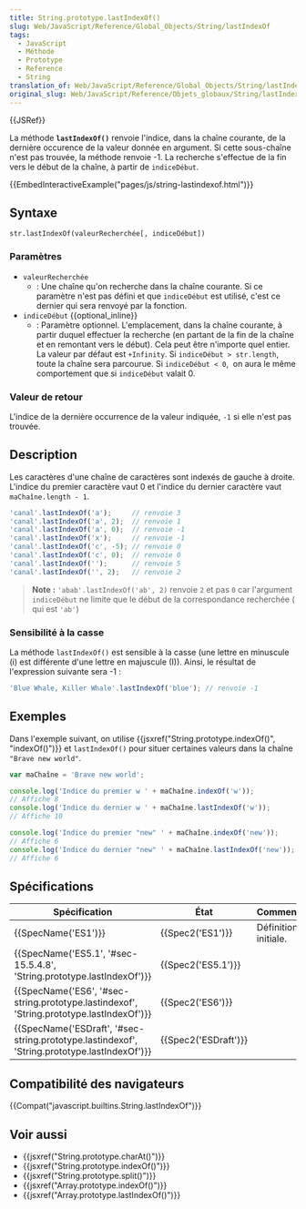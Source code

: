 ```yaml
---
title: String.prototype.lastIndexOf()
slug: Web/JavaScript/Reference/Global_Objects/String/lastIndexOf
tags:
  - JavaScript
  - Méthode
  - Prototype
  - Reference
  - String
translation_of: Web/JavaScript/Reference/Global_Objects/String/lastIndexOf
original_slug: Web/JavaScript/Reference/Objets_globaux/String/lastIndexOf
---
```

{{JSRef}}

La méthode **`lastIndexOf()`** renvoie l'indice, dans la chaîne courante, de la dernière occurence de la valeur donnée en argument. Si cette sous-chaîne n'est pas trouvée, la méthode renvoie -1. La recherche s'effectue de la fin vers le début de la chaîne, à partir de `indiceDébut`.

{{EmbedInteractiveExample("pages/js/string-lastindexof.html")}}

## Syntaxe

    str.lastIndexOf(valeurRecherchée[, indiceDébut])

### Paramètres

- `valeurRecherchée`
  - : Une chaîne qu'on recherche dans la chaîne courante. Si ce paramètre n'est pas défini et que `indiceDébut` est utilisé, c'est ce dernier qui sera renvoyé par la fonction.
- `indiceDébut` {{optional_inline}}
  - : Paramètre optionnel. L'emplacement, dans la chaîne courante, à partir duquel effectuer la recherche (en partant de la fin de la chaîne et en remontant vers le début). Cela peut être n'importe quel entier. La valeur par défaut est `+Infinity`. Si `indiceDébut > str.length`, toute la chaîne sera parcourue. Si `indiceDébut < 0`,  on aura le même comportement que si `indiceDébut` valait 0.

### Valeur de retour

L'indice de la dernière occurrence de la valeur indiquée, `-1` si elle n'est pas trouvée.

## Description

Les caractères d'une chaîne de caractères sont indexés de gauche à droite. L'indice du premier caractère vaut 0 et l'indice du dernier caractère vaut `maChaîne.length - 1`.

```js
'canal'.lastIndexOf('a');     // renvoie 3
'canal'.lastIndexOf('a', 2);  // renvoie 1
'canal'.lastIndexOf('a', 0);  // renvoie -1
'canal'.lastIndexOf('x');     // renvoie -1
'canal'.lastIndexOf('c', -5); // renvoie 0
'canal'.lastIndexOf('c', 0);  // renvoie 0
'canal'.lastIndexOf('');      // renvoie 5
'canal'.lastIndexOf('', 2);   // renvoie 2
```

> **Note :** `'abab'.lastIndexOf('ab', 2)` renvoie `2` et pas `0` car l'argument `indiceDébut` ne limite que le début de la correspondance recherchée ( qui est `'ab'`)

### Sensibilité à la casse

La méthode `lastIndexOf()` est sensible à la casse (une lettre en minuscule (i) est différente d'une lettre en majuscule (I)). Ainsi, le résultat de l'expression suivante sera -1 :

```js
'Blue Whale, Killer Whale'.lastIndexOf('blue'); // renvoie -1
```

## Exemples

Dans l'exemple suivant, on utilise {{jsxref("String.prototype.indexOf()", "indexOf()")}} et `lastIndexOf()` pour situer certaines valeurs dans la chaîne `"Brave new world"`.

```js
var maChaîne = 'Brave new world';

console.log('Indice du premier w ' + maChaîne.indexOf('w'));
// Affiche 8
console.log('Indice du dernier w ' + maChaîne.lastIndexOf('w'));
// Affiche 10

console.log('Indice du premier "new" ' + maChaîne.indexOf('new'));
// Affiche 6
console.log('Indice du dernier "new" ' + maChaîne.lastIndexOf('new'));
// Affiche 6
```

## Spécifications

| Spécification                                                                                                                | État                         | Commentaires         |
| ---------------------------------------------------------------------------------------------------------------------------- | ---------------------------- | -------------------- |
| {{SpecName('ES1')}}                                                                                                     | {{Spec2('ES1')}}         | Définition initiale. |
| {{SpecName('ES5.1', '#sec-15.5.4.8', 'String.prototype.lastIndexOf')}}                                 | {{Spec2('ES5.1')}}     |                      |
| {{SpecName('ES6', '#sec-string.prototype.lastindexof', 'String.prototype.lastIndexOf')}}         | {{Spec2('ES6')}}         |                      |
| {{SpecName('ESDraft', '#sec-string.prototype.lastindexof', 'String.prototype.lastIndexOf')}} | {{Spec2('ESDraft')}} |                      |

## Compatibilité des navigateurs

{{Compat("javascript.builtins.String.lastIndexOf")}}

## Voir aussi

- {{jsxref("String.prototype.charAt()")}}
- {{jsxref("String.prototype.indexOf()")}}
- {{jsxref("String.prototype.split()")}}
- {{jsxref("Array.prototype.indexOf()")}}
- {{jsxref("Array.prototype.lastIndexOf()")}}
